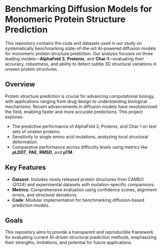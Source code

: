 # Benchmarking Diffusion Models for Monomeric Protein Structure Prediction

This repository contains the code and datasets used in our study on systematically benchmarking state-of-the-art AI-powered diffusion models for monomeric protein structure prediction. Our analysis focuses on three leading models—**AlphaFold 3**, **Protenix**, and **Chai-1**—evaluating their accuracy, robustness, and ability to detect subtle 3D structural variations in unseen protein structures.

## Overview

Protein structure prediction is crucial for advancing computational biology, with applications ranging from drug design to understanding biological mechanisms. Recent advancements in diffusion models have revolutionized the field, enabling faster and more accurate predictions. This project explores:

- The predictive performance of AlphaFold 3, Protenix, and Chai-1 on test sets of unseen proteins.
- Sensitivity to single amino acid mutations, analyzing local structural deformation.
- Comparative performance across difficulty levels using metrics like **pLDDT**, **PAE**, **RMSD**, and **pTM**.

## Key Features

- **Dataset**: Includes newly released protein structures from CAMEO (2024) and experimental datasets with mutation-specific comparisons.
- **Metrics**: Comprehensive evaluation using confidence scores, alignment errors, and structural deviations.
- **Code**: Modular implementation for benchmarking diffusion-based prediction models.

## Goals

This repository aims to provide a transparent and reproducible framework for evaluating current AI-driven structural prediction methods, emphasizing their strengths, limitations, and potential for future applications.
